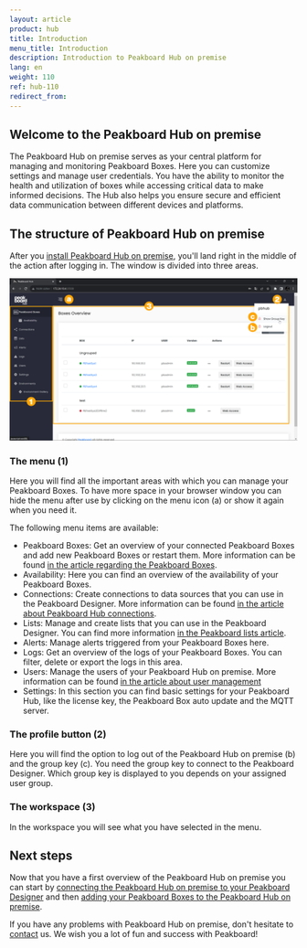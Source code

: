 ```yaml
---
layout: article
product: hub
title: Introduction
menu_title: Introduction
description: Introduction to Peakboard Hub on premise
lang: en
weight: 110
ref: hub-110
redirect_from:
---
```


## Welcome to the Peakboard Hub on premise

The Peakboard Hub on premise serves as your central platform for managing and monitoring Peakboard Boxes. Here you can customize settings and manage user credentials. You have the ability to monitor the health and utilization of boxes while accessing critical data to make informed decisions. The Hub also helps you ensure secure and efficient data communication between different devices and platforms.

## The structure of Peakboard Hub on premise

After you [install Peakboard Hub on premise](/hub/Peakboard_Hub_on_premise/en-hub_version-history.html), you'll land right in the middle of the action after logging in.
The window is divided into three areas.

![Peakboard Hub](/assets/images/hub/en_hub_get-started-01.png)

### The menu (1)

Here you will find all the important areas with which you can manage your Peakboard Boxes.
To have more space in your browser window you can hide the menu after use by clicking on the menu icon (a) or show it again when you need it.

The following menu items are available:

* Peakboard Boxes: Get an overview of your connected Peakboard Boxes and add new Peakboard Boxes or restart them. More information can be found [in the article regarding the Peakboard Boxes](/hub/en-hub_boxmanagement.html).
* Availability: Here you can find an overview of the availability of your Peakboard Boxes.
* Connections: Create connections to data sources that you can use in the Peakboard Designer. More information can be found [in the article about Peakboard Hub connections](/hub/en-hub_sharedconnections.html).
* Lists: Manage and create lists that you can use in the Peakboard Designer. You can find more information [in the Peakboard lists article](/hub/en-hub_variableslist.html).
* Alerts: Manage alerts triggered from your Peakboard Boxes here.
* Logs: Get an overview of the logs of your Peakboard Boxes. You can filter, delete or export the logs in this area.
* Users: Manage the users of your Peakboard Hub on premise. More information can be found [in the article about user management](/hub/en-hub_usermanagement.html)
* Settings: In this section you can find basic settings for your Peakboard Hub, like the license key, the Peakboard Box auto update and the MQTT server.

### The profile button (2)

Here you will find the option to log out of the Peakboard Hub on premise (b) and the group key (c). You need the group key to connect to the Peakboard Designer. Which group key is displayed to you depends on your assigned user group.

### The workspace (3)

In the workspace you will see what you have selected in the menu.

## Next steps

Now that you have a first overview of the Peakboard Hub on premise you can start by [connecting the Peakboard Hub on premise to your Peakboard Designer](/hub/en-hub_connectpbdesigner.html) and then [adding your Peakboard Boxes to the Peakboard Hub on premise](/hub/en-hub_boxmanagement.html).

If you have any problems with Peakboard Hub on premise, don't hesitate to [contact](mailto:support@peakboard.com) us. We wish you a lot of fun and success with Peakboard!
